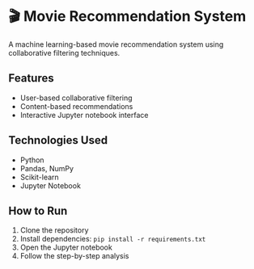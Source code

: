 # 🎬 Movie Recommendation System

A machine learning-based movie recommendation system using collaborative filtering techniques.

## Features
- User-based collaborative filtering
- Content-based recommendations
- Interactive Jupyter notebook interface

## Technologies Used
- Python
- Pandas, NumPy
- Scikit-learn
- Jupyter Notebook

## How to Run
1. Clone the repository
2. Install dependencies: `pip install -r requirements.txt`
3. Open the Jupyter notebook
4. Follow the step-by-step analysis
